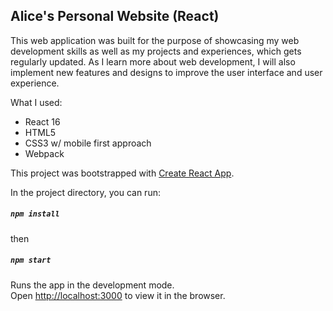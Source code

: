 
## Alice's Personal Website (React)

This web application was built for the purpose of showcasing my web development skills as well as my projects and experiences, which gets regularly updated. As I learn more about web development, I will also implement new features and designs to improve the user interface and user experience.

What I used: 
* React 16
* HTML5
* CSS3 w/ mobile first approach
* Webpack

This project was bootstrapped with [Create React App](https://github.com/facebook/create-react-app).

In the project directory, you can run:
##### `npm install`

then

##### `npm start`

Runs the app in the development mode.<br />
Open [http://localhost:3000](http://localhost:3000) to view it in the browser.